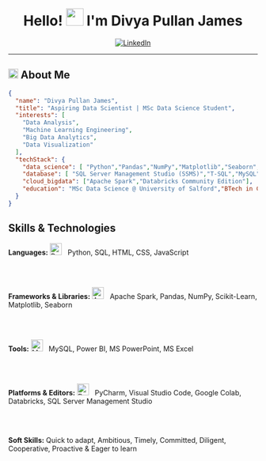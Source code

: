 <div align="center">

  <h1>Hello! <img src="https://media.giphy.com/media/hvRJCLFzcasrR4ia7z/giphy.gif" width="35px" height="35px"> I'm Divya Pullan James</h1>
  
  <a href="https://www.linkedin.com/in/divya-pullan-james">
    <img src="https://img.shields.io/badge/LinkedIn-%230A66C2.svg?style=for-the-badge&logo=linkedin&logoColor=white" alt="LinkedIn">
  </a>
</div>

---

<h2 align="left">
  <img src="https://media2.giphy.com/media/QssGEmpkyEOhBCb7e1/giphy.gif?cid=ecf05e47a0n3gi1bfqntqmob8g9aid1oyj2wr3ds3mg700bl&rid=giphy.gif" width="20px" height="20px"> 
  About Me 
</h2>

```json
{
  "name": "Divya Pullan James",
  "title": "Aspiring Data Scientist | MSc Data Science Student",
  "interests": [
    "Data Analysis",
    "Machine Learning Engineering",
    "Big Data Analytics",
    "Data Visualization"
  ],
  "techStack": {
    "data_science": [ "Python","Pandas","NumPy","Matplotlib","Seaborn","Scikit-learn","Spark","SQL","Databricks","Power BI"],
    "database": [ "SQL Server Management Studio (SSMS)","T-SQL","MySQL"],
    "cloud_bigdata": ["Apache Spark","Databricks Community Edition"],
    "education": "MSc Data Science @ University of Salford","BTech in Computer Science and Engineering @ APJ Abdul Kalam Technological University"
  }
}
```
<h2>Skills & Technologies</h2>

<!-- Languages -->
<strong>Languages:</strong>
<img src="https://skillicons.dev/icons?i=python,sql,html,css,js" alt="Python, SQL, HTML, CSS, JS" style="height:24px; margin-right:8px;" />
Python, SQL, HTML, CSS, JavaScript

<br/><br/>

<!-- Frameworks -->
<strong>Frameworks & Libraries:</strong>
<img src="https://skillicons.dev/icons?i=spark" alt="Apache Spark" style="height:24px; margin-right:8px;" />
Apache Spark, Pandas, NumPy, Scikit-Learn, Matplotlib, Seaborn

<br/><br/>

<!-- Tools -->
<strong>Tools:</strong>
<img src="https://skillicons.dev/icons?i=mysql,powerbi" alt="MySQL, Power BI" style="height:24px; margin-right:8px;" />
MySQL, Power BI, MS PowerPoint, MS Excel

<br/><br/>

<!-- Platforms -->
<strong>Platforms & Editors:</strong>
<img src="https://skillicons.dev/icons?i=pycharm,vscode" alt="PyCharm, VS Code" style="height:24px; margin-right:8px;" />
PyCharm, Visual Studio Code, Google Colab, Databricks, SQL Server Management Studio

<br/><br/>

<!-- Soft Skills -->
<strong>Soft Skills:</strong> Quick to adapt, Ambitious, Timely, Committed, Diligent, Cooperative, Proactive & Eager to learn


